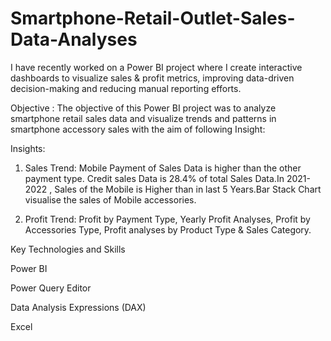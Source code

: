 # Smartphone-Retail-Outlet-Sales-Data-Analyses

I have recently worked on a Power BI project where I create interactive dashboards to visualize sales & profit metrics, improving data-driven decision-making and reducing manual reporting efforts.



Objective : The objective of this Power BI project was to analyze smartphone retail sales data and visualize trends and patterns in smartphone accessory sales with the aim of following Insight:



Insights: 

1. Sales Trend: Mobile Payment of Sales Data is higher than the other payment type. Credit sales Data is 28.4% of total Sales Data.In 2021-2022 , Sales of the Mobile is Higher than in last 5 Years.Bar Stack Chart visualise the sales of Mobile accessories.

2. Profit Trend: Profit by Payment Type, Yearly Profit Analyses, Profit by Accessories Type, Profit analyses by Product Type & Sales Category.



Key Technologies and Skills

Power BI

Power Query Editor

Data Analysis Expressions (DAX)

Excel

